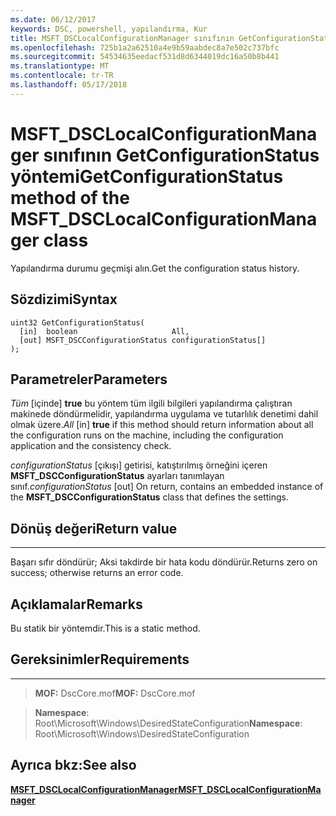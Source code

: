 ```yaml
---
ms.date: 06/12/2017
keywords: DSC, powershell, yapılandırma, Kur
title: MSFT_DSCLocalConfigurationManager sınıfının GetConfigurationStatus yöntemi
ms.openlocfilehash: 725b1a2a62510a4e9b59aabdec8a7e502c737bfc
ms.sourcegitcommit: 54534635eedacf531d8d6344019dc16a50b8b441
ms.translationtype: MT
ms.contentlocale: tr-TR
ms.lasthandoff: 05/17/2018
---
```

# <a name="getconfigurationstatus-method-of-the-msftdsclocalconfigurationmanager-class"></a><span data-ttu-id="3aa95-103">MSFT_DSCLocalConfigurationManager sınıfının GetConfigurationStatus yöntemi</span><span class="sxs-lookup"><span data-stu-id="3aa95-103">GetConfigurationStatus method of the MSFT_DSCLocalConfigurationManager class</span></span>

<span data-ttu-id="3aa95-104">Yapılandırma durumu geçmişi alın.</span><span class="sxs-lookup"><span data-stu-id="3aa95-104">Get the configuration status history.</span></span>

<a name="syntax"></a><span data-ttu-id="3aa95-105">Sözdizimi</span><span class="sxs-lookup"><span data-stu-id="3aa95-105">Syntax</span></span>
------

```mof
uint32 GetConfigurationStatus(
  [in]  boolean                     All,
  [out] MSFT_DSCConfigurationStatus configurationStatus[]
);
```

<a name="parameters"></a><span data-ttu-id="3aa95-106">Parametreler</span><span class="sxs-lookup"><span data-stu-id="3aa95-106">Parameters</span></span>
----------

<span data-ttu-id="3aa95-107">*Tüm* \[içinde\] **true** bu yöntem tüm ilgili bilgileri yapılandırma çalıştıran makinede döndürmelidir, yapılandırma uygulama ve tutarlılık denetimi dahil olmak üzere.</span><span class="sxs-lookup"><span data-stu-id="3aa95-107">*All* \[in\] **true** if this method should return information about all the configuration runs on the machine, including the configuration application and the consistency check.</span></span>

<span data-ttu-id="3aa95-108">*configurationStatus* \[çıkışı\] getirisi, katıştırılmış örneğini içeren **MSFT_DSCConfigurationStatus** ayarları tanımlayan sınıf.</span><span class="sxs-lookup"><span data-stu-id="3aa95-108">*configurationStatus* \[out\] On return, contains an embedded instance of the **MSFT_DSCConfigurationStatus** class that defines the settings.</span></span>

## <a name="return-value"></a><span data-ttu-id="3aa95-109">Dönüş değeri</span><span class="sxs-lookup"><span data-stu-id="3aa95-109">Return value</span></span>
------------

<span data-ttu-id="3aa95-110">Başarı sıfır döndürür; Aksi takdirde bir hata kodu döndürür.</span><span class="sxs-lookup"><span data-stu-id="3aa95-110">Returns zero on success; otherwise returns an error code.</span></span>

## <a name="remarks"></a><span data-ttu-id="3aa95-111">Açıklamalar</span><span class="sxs-lookup"><span data-stu-id="3aa95-111">Remarks</span></span>

<span data-ttu-id="3aa95-112">Bu statik bir yöntemdir.</span><span class="sxs-lookup"><span data-stu-id="3aa95-112">This is a static method.</span></span>

## <a name="requirements"></a><span data-ttu-id="3aa95-113">Gereksinimler</span><span class="sxs-lookup"><span data-stu-id="3aa95-113">Requirements</span></span>
------------
><span data-ttu-id="3aa95-114">**MOF:** DscCore.mof</span><span class="sxs-lookup"><span data-stu-id="3aa95-114">**MOF:** DscCore.mof</span></span>

><span data-ttu-id="3aa95-115">**Namespace**: Root\Microsoft\Windows\DesiredStateConfiguration</span><span class="sxs-lookup"><span data-stu-id="3aa95-115">**Namespace**: Root\Microsoft\Windows\DesiredStateConfiguration</span></span>


## <a name="see-also"></a><span data-ttu-id="3aa95-116">Ayrıca bkz:</span><span class="sxs-lookup"><span data-stu-id="3aa95-116">See also</span></span>


[<span data-ttu-id="3aa95-117">**MSFT_DSCLocalConfigurationManager**</span><span class="sxs-lookup"><span data-stu-id="3aa95-117">**MSFT_DSCLocalConfigurationManager**</span></span>](msft-dsclocalconfigurationmanager.md)